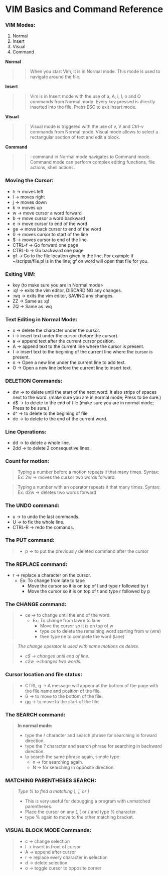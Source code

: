 # VIM Basics and Command Reference

### VIM Modes:
1. Normal
2. Insert
3. Visual
4. Command

**Normal**
>>When you start Vim, it is in Normal mode.
This mode is used to navigate around the file.

**Insert**
>>Vim is in Insert mode with the use of a, A, i, I, o and O commands from Normal mode. 
Every key pressed is directly inserted into the file.
Press ESC to exit Insert mode.

**Visual**
>>Visual mode is triggered with the use of v, V and Ctrl-v commands from Normal mode.
Visual mode allows to select a rectangular section of text and edit a block.

**Command**
>>: command in Normal mode navigates to Command mode. 
Command mode can perform complex editing functions, file actions, shell actions.


### Moving the Cursor:
* h      -> moves left
* l      -> moves right
* j      -> moves down
* k      -> moves up
* w      -> move cursor a word forward
* b      -> move cursor a word backward
* e      -> move cursor to end of the word
* ge     -> move back cursor to end of the word
* 0      -> moves cursor to start of the line
* $      -> moves cursor to end of the line
* CTRL-f -> Go forward one page
* CTRL-b -> Go backward one page
* gf     -> Go to the file location given in the line.
          For example if ~/scripts/file.pl is in the line; gf on word will open
	      that file for you.


### Exiting VIM:
* <ESC> key (to make sure you are in Normal mode>
* :q! -> exits the vim editor, DISCARDING any changes.
* :wq -> exits the vim editor, SAVING any changes.
* ZZ  -> Same as :q!
* ZQ  -> Same as :wq


### Text Editing in Normal Mode:
* x -> delete the character under the cursor.
* i -> insert text under the cursor (before the cursor).
* a -> append text after the current cursor position.
* A -> append text to the current line where the cursor is present.
* I -> insert text to the begining of the current line where the cursor is present.
* o -> Open a new line under the current line to add text.
* O -> Open a new line before the current line to insert text.


### DELETION Commands:
* dw -> to delete until the start of the next word. It also strips of spaces next to
      the word. (make sure you are in normal mode; Press <ESC> to be sure.)
* d$ -> to delete to the end of file (make sure you are in normal mode; Press <ESC> to be sure.)
* d^ -> to delete to the begining of file
* de -> to delete to the end of the current word.


### Line Operations:
* dd  -> to delete a whole line.
* 2dd -> to delete 2 consequetive lines.


### Count for motion:
>  Typing a number before a motion repeats it that many times.
   Syntax: <NUMBER> <MOTION>
   Ex: 2w -> moves the cursor two words forward.

>  Typing a number with an operator repeats it that many times.
   Syntax: <OPERATOR> <NUMBER> <MOTION> 
   Ex: d2w -> deletes two words forward


### The UNDO command:
* u 		-> to undo the last commands.
* U 		-> to fix the whole line.
* CTRL-R 	-> redo the comands.


### The PUT command:
> * p -> to put the previously deleted command after the cursor


### The REPLACE command:
* r -> replace a character on the cursor.
    * Ex: To change from late to tape
        * Move the cursor so it is on top of l and type r followed by t
        * Move the cursor so it is on top of t and type r followed by p


### The CHANGE command:
> * ce -> to change until the end of the word.
>   * Ex: To change from lawre to lane
>       * Move the cursor so it is on top of w
>       * type ce to delete the remaining word starting from w (wre)
>       * then type ne to complete the word (lane)

> *The change operator is used with same motions as delete.*
> - *c$ -> changes until end of line.*
> - *c2w ->changes two words.*


### Cursor location and file status:
> * CTRL-g -> A message will appear at the bottom of the page with the file name
          and position of the file.
> * G      -> to move to the bottom of the file.
> * gg     -> to move to the start of the file.


### The SEARCH command:
> **In normal mode:**
> - type the / character and search phrase for searching in forward direction.
> - type the ? character and search phrase for searching in backward direction.
> - to search the same phrase again, simple type:
>     - n -> for searching again.
>     - N -> for searching in opposite direction.


### MATCHING PARENTHESES SEARCH:
> *Type % to find a matching ), ], or }*
> * This is very useful for debugging a program with unmatched parentheses.
> * Place the cursor on any (, [ or { and type % character.
> * type % again to move to the other matching bracket.


### VISUAL BLOCK MODE Commands:
> * c -> change selection
> * I -> insert in front of cursor
> * A -> append after cursor
> * r -> replace every character in selection
> * d -> delete selection
> * o -> toggle cursor to opposite corner

